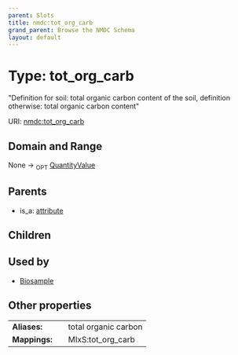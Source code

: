 ```yaml
---
parent: Slots
title: nmdc:tot_org_carb
grand_parent: Browse the NMDC Schema
layout: default
---
```


# Type: tot_org_carb


"Definition for soil: total organic carbon content of the soil, definition otherwise: total organic carbon content"

URI: [nmdc:tot_org_carb](https://microbiomedata/meta/tot_org_carb)

## Domain and Range

None ->  <sub>OPT</sub> [QuantityValue](QuantityValue.md)

## Parents

 *  is_a: [attribute](attribute.md)

## Children


## Used by

 * [Biosample](Biosample.md)

## Other properties

|  |  |  |
| --- | --- | --- |
| **Aliases:** | | total organic carbon |
| **Mappings:** | | MIxS:tot_org_carb |

